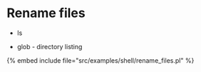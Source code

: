 # Rename files

* ls

* glob - directory listing

{% embed include file="src/examples/shell/rename_files.pl" %}


